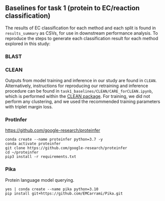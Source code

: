 ## Baselines for task 1 (protein to EC/reaction classification)

The results of EC classification for each method and each split is found in `results_summary` as CSVs, for use in downstream performance analysis. To reproduce the steps to generate each classification result for each method explored in this study:

### BLAST

### CLEAN
Outputs from model training and inference in our study are found in `CLEAN`. Alternatively, instructions for reproducing our retraining and inference procedure can be found in `task1_baselines/CLEAN/CARE_forCLEAN.ipynb`, which is performed within the [CLEAN package](https://github.com/tttianhao/CLEAN/tree/main). For training, we did not perform any clustering, and we used the recommended training parameters with triplet margin loss.

### ProtInfer

https://github.com/google-research/proteinfer

```
conda create --name proteinfer python=3.7 -y
conda activate proteinfer
git clone https://github.com/google-research/proteinfer
cd ~/proteinfer
pip3 install -r requirements.txt
```


### Pika
Protein language model querying.
```
yes | conda create --name pika python=3.10
pip install git+https://github.com/EMCarrami/Pika.git
```
